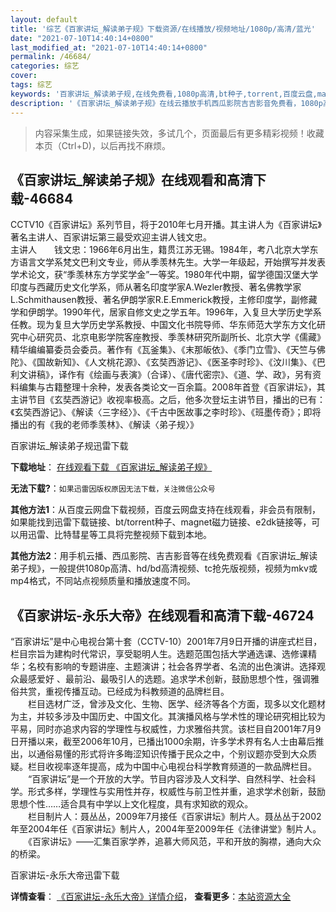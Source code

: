 ```yaml
---
layout: default
title: '综艺《百家讲坛_解读弟子规》下载资源/在线播放/视频地址/1080p/高清/蓝光'
date: "2021-07-10T14:40:14+0800"
last_modified_at: "2021-07-10T14:40:14+0800"
permalink: /46684/
categories: 综艺
cover:
tags: 综艺
keywords: '百家讲坛_解读弟子规,在线免费看,1080p高清,bt种子,torrent,百度云盘,magnet,磁力链,迅雷下载资源'
description: '《百家讲坛_解读弟子规》在线云播放手机西瓜影院吉吉影音免费看，1080p高清bd/hd未删减完整版和tc抢先枪版，mkv/mp4格式，附带bt/torrent种子、magnet/磁力链、百度云盘、网盘资源迅雷下载链接'
---
```


>内容采集生成，如果链接失效，多试几个，页面最后有更多精彩视频！收藏本页（Ctrl+D)，以后再找不麻烦。


## 《百家讲坛_解读弟子规》在线观看和高清下载-46684

CCTV10《百家讲坛》系列节目，将于2010年七月开播。其主讲人为《百家讲坛》著名主讲人、百家讲坛第三最受欢迎主讲人钱文忠。<br />主讲人　　钱文忠：1966年6月出生，籍贯江苏无锡。1984年，考八北京大学东方语言文学系梵文巴利文专业，师从季羡林先生。大学一年级起，开始撰写并发表学术论文，获“季羡林东方学奖学金&rdquo;一等奖。1980年代中期，留学德国汉堡大学印度与西藏历史文化学系，师从著名印度学家A.Wezler教授、著名佛教学家L.Schmithausen教授、著名伊朗学家R.E.Emmerick教授，主修印度学，副修藏学和伊朗学。1990年代，居家自修文史之学五年。1996年，入复旦大学历史学系任教。现为复旦大学历史学系教授、中国文化书院导师、华东师范大学东方文化研究中心研究员、北京电影学院客座教授、季羡林研究所副所长、北京大学《儒藏》精华编编纂委员会委员。著作有《瓦釜集》、《末那皈依》、《季门立雪》、《天竺与佛陀》、《国故新知》、《人文桃花源》、《玄奘西游记》、《医圣李时珍》、《汶川集》、《巴利文讲稿》，译作有《绘画与表演》（合译）、《唐代密宗》、《道、学、政》，另有资料编集与古籍整理十余种，发表各类论文一百余篇。2008年首登《百家讲坛》，其主讲节目《玄奘西游记》收视率极高。之后，他多次登坛主讲节目，播出的已有：《玄奘西游记》、《解读〈三字经〉》、《千古中医故事之李时珍》、《班墨传奇》；即将播出的有《我的老师季羡林》、《解读〈弟子规〉》


百家讲坛_解读弟子规迅雷下载

**下载地址**： [在线观看下载 《百家讲坛_解读弟子规》](https://www.993dy.com//vod-detail-id-3154.html) 


**无法下载?**：`如果迅雷因版权原因无法下载，关注微信公众号 `

**其他方法1**：从百度云网盘下载视频，百度云网盘支持在线观看，非会员有限制，如果能找到迅雷下载链接、bt/torrent种子、magnet磁力链接、e2dk链接等，可以用迅雷、比特彗星等工具将完整视频下载到本地。

**其他方法2**：用手机云播、西瓜影院、吉吉影音等在线免费观看《百家讲坛_解读弟子规》，一般提供1080p高清、hd/bd高清视频、tc抢先版视频，视频为mkv或mp4格式，不同站点视频质量和播放速度不同。


## 《百家讲坛-永乐大帝》在线观看和高清下载-46724

“百家讲坛”是中心电视台第十套（CCTV-10）2001年7月9日开播的讲座式栏目，栏目宗旨为建构时代常识，享受聪明人生。选题范围包括大学通选课、选修课精华；名校有影响的专题讲座、主题演讲；社会各界学者、名流的出色演讲。选择观众最感爱好 、最前沿、最吸引人的选题。追求学术创新，鼓励思想个性，强调雅俗共赏，重视传播互动。已经成为科教频道的品牌栏目。<br />　　栏目选材广泛，曾涉及文化、生物、医学、经济等各个方面，现多以文化题材为主，并较多涉及中国历史、中国文化。其演播风格与学术性的理论研究相比较为平易，同时亦追求内容的学理性与权威性，力求雅俗共赏。该栏目自2001年7月9日开播以来，截至2006年10月，已播出1000余期，许多学术界有名人士由幕后推出，以通俗易懂的形式将许多晦涩知识传播于民众之中，个别议题亦受到大众质疑。栏目收视率逐年提高，成为中国中心电视台科学教育频道的一款品牌栏目。<br />　　“百家讲坛”是一个开放的大学。节目内容涉及人文科学、自然科学、社会科学。形式多样，学理性与实用性并存，权威性与前卫性并重，追求学术创新，鼓励思想个性&hellip;…适合具有中学以上文化程度，具有求知欲的观众。<br />　　栏目制片人：聂丛丛，2009年7月接任《百家讲坛》制片人。聂丛丛于2002年至2004年任《百家讲坛》制片人，2004年至2009年任《法律讲堂》制片人。<br />　　《百家讲坛》&mdash;—汇集百家学养，追慕大师风范，平和开放的胸襟，通向大众的桥梁。


百家讲坛-永乐大帝迅雷下载

**详情查看**： [《百家讲坛-永乐大帝》详情介绍](/movie/46724/)， **查看更多**：[本站资源大全](/movie/t/all/)

